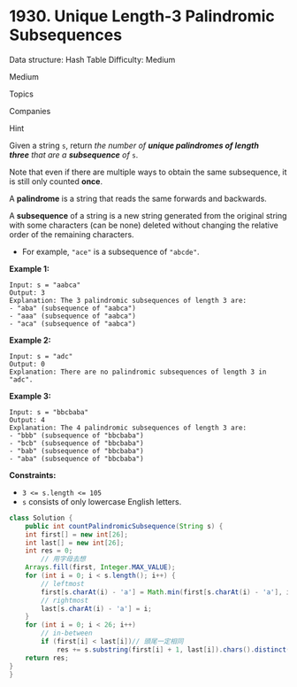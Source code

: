 # 1930. Unique Length-3 Palindromic Subsequences

Data structure: Hash Table
Difficulty: Medium

Medium

Topics

Companies

Hint

Given a string `s`, return *the number of **unique palindromes of length three** that are a **subsequence** of* `s`.

Note that even if there are multiple ways to obtain the same subsequence, it is still only counted **once**.

A **palindrome** is a string that reads the same forwards and backwards.

A **subsequence** of a string is a new string generated from the original string with some characters (can be none) deleted without changing the relative order of the remaining characters.

- For example, `"ace"` is a subsequence of `"abcde"`.

**Example 1:**

```
Input: s = "aabca"
Output: 3
Explanation: The 3 palindromic subsequences of length 3 are:
- "aba" (subsequence of "aabca")
- "aaa" (subsequence of "aabca")
- "aca" (subsequence of "aabca")

```

**Example 2:**

```
Input: s = "adc"
Output: 0
Explanation: There are no palindromic subsequences of length 3 in "adc".

```

**Example 3:**

```
Input: s = "bbcbaba"
Output: 4
Explanation: The 4 palindromic subsequences of length 3 are:
- "bbb" (subsequence of "bbcbaba")
- "bcb" (subsequence of "bbcbaba")
- "bab" (subsequence of "bbcbaba")
- "aba" (subsequence of "bbcbaba")

```

**Constraints:**

- `3 <= s.length <= 105`
- `s` consists of only lowercase English letters.

```java
class Solution {
    public int countPalindromicSubsequence(String s) {
    int first[] = new int[26];
    int last[] = new int[26];
    int res = 0;
		// 用字母去想
    Arrays.fill(first, Integer.MAX_VALUE);
    for (int i = 0; i < s.length(); i++) {
        // leftmost
        first[s.charAt(i) - 'a'] = Math.min(first[s.charAt(i) - 'a'], i);
        // rightmost
        last[s.charAt(i) - 'a'] = i;
    }
    for (int i = 0; i < 26; i++)
        // in-between
        if (first[i] < last[i])// 頭尾一定相同
            res += s.substring(first[i] + 1, last[i]).chars().distinct().count();
    return res;
}
}
```